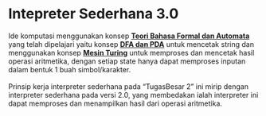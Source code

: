 <h1>Intepreter Sederhana 3.0</h1>

Ide komputasi menggunakan konsep <b><u>Teori Bahasa Formal dan Automata</u></b> yang telah dipelajari yaitu konsep <b><u>DFA dan PDA</u></b> untuk mencetak string dan menggunakan konsep <b><u>Mesin Turing</u></b> untuk memproses dan mencetak hasil operasi aritmetika, dengan setiap state hanya dapat memproses inputan dalam bentuk 1 buah simbol/karakter.
<br><br>Prinsip kerja interpreter sederhana pada “TugasBesar 2” ini mirip dengan interpreter sederhana pada versi 2.0, yang membedakan ialah interpreter ini dapat memproses dan menampilkan hasil dari operasi aritmetika.
